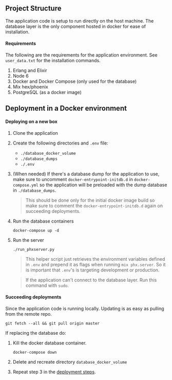 ## Project Structure

The application code is setup to run directly on the host machine. The database layer is the only component hosted in docker for ease of installation.

#### Requirements
The following are the requirements for the application environment. See `user_data.txt` for the installation commands.

1. Erlang and Elixir
1. Node 6
1. Docker and Docker Compose (only used for the database)
1. Mix hex/phoenix
1. PostgreSQL (as a docker image)

## Deployment in a Docker environment

#### <a id="deploy-box">Deploying on a new box</a>

1. Clone the application
1. Create the following directories and `.env` file:
    - `./database_docker_volume`
    - `./database_dumps`
    - `./.env`
1. (When needed) If there's a database dump for the application to use, make sure to uncomment `docker-entrypoint-initdb.d` in `docker-compose.yml` so the application will be preloaded with the dump database in `./database_dumps`.
    > This should be done only for the initial docker image build so make sure to comment the `docker-entrypoint-initdb.d` again on succeeding deployments.
1. Run the database containers
    
    `docker-compose up -d`

1. Run the server

    `./run_phxserver.py`

    > This helper script just retrieves the environment variables defined in `.env` and prepend it as flags when running `mix phx.server`. So it is important that `.env`'s is targeting development or production.

    > If the application can't connect to the database layer. Run this command with `sudo`.

#### Succeeding deployments

Since the application code is running locally. Updating is as easy as pulling from the remote repo.

    git fetch --all && git pull origin master

If replacing the database do:

1. Kill the docker database container.

    `docker-compose down`

1. Delete and recreate directory `database_docker_volume`

1. Repeat step 3 in the [deployment steps](#deploy-box).